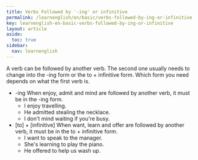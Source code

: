 ```yaml
---
title: Verbs Followed by '-ing' or infinitive
permalink: /learnenglish/en/basic/verbs-followed-by-ing-or-infinitive
key: learnenglish-en-basic-verbs-followed-by-ing-or-infinitive
layout: article
aside:
  toc: true
sidebar:
  nav: learnenglish
---
```


<!-- SECTION #18 -->
A verb can be followed by another verb. The second one usually needs to change into the -ing form or the to + infinitive form. Which form you need depends on what the first verb is.
- -ing
  When enjoy, admit and mind are followed by another verb, it must be in the -ing form.
	- I enjoy travelling.
	- He admitted stealing the necklace.
	- I don't mind waiting if you're busy.
- [to] + [infinitive]
  When want, learn and offer are followed by another verb, it must be in the to + infinitive form.
	- I want to speak to the manager.
	- She's learning to play the piano.
	- He offered to help us wash up.